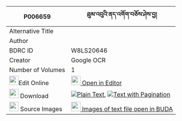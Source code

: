 |P006659|ཐུམ་འབུའི་ནད་འགོག་བཅོས་ཤེས་བྱ། 
| --- | --- 
|Alternative Title |
|Author | 
|BDRC ID | W8LS20646
|Creator | Google OCR
|Number of Volumes| 1
|<img width="25" src="https://img.icons8.com/color/25/000000/edit-property.png">Edit Online| [<img width="25" src="https://avatars.githubusercontent.com/u/45091458?s=200&v=4"> Open in Editor](http://editor.openpecha.org/P006659)
|<img width="25" src="https://img.icons8.com/fluent/48/000000/download-2.png"/>  Download | [![](https://img.icons8.com/color/20/000000/txt.png)Plain Text](https://github.com/Openpecha/P006659/releases/download/v1/tum_bu_i_ne_gok_cho_sa_sheja_plain_P006659.zip), [![](https://img.icons8.com/color/20/000000/txt.png)Text with Pagination](https://github.com/Openpecha/P006659/releases/download/v1/tum_bu_i_ne_gok_cho_sa_sheja_pages_P006659.zip)
|<img width="25" src="https://img.icons8.com/plasticine/100/000000/pictures-folder.png"/>  Source Images | [<img width="25" src="https://library.bdrc.io/icons/BUDA-small.svg"> Images of text file open in BUDA](https://library.bdrc.io/show/bdr:W8LS20646)